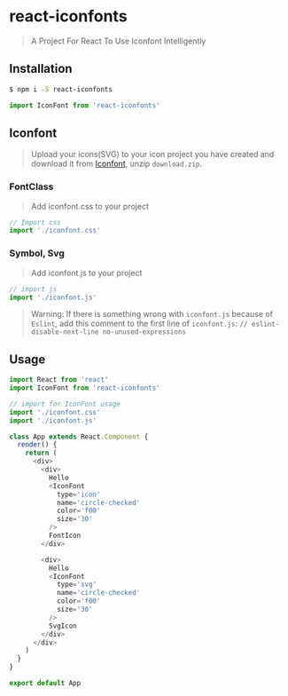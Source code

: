 # react-iconfonts

> A Project For React To Use Iconfont Intelligently

## Installation

```bash
$ npm i -S react-iconfonts
```

```javascript
import IconFont from 'react-iconfonts'
```

## Iconfont

> Upload your icons(SVG) to your icon project you have created and download it from [Iconfont](https://www.iconfont.cn/), unzip `download.zip`.

### FontClass

> Add iconfont.css to your project

```js
// Import css
import './iconfont.css'
```

### Symbol, Svg

> Add iconfont.js to your project

```js
// import js
import './iconfont.js'
```

> Warning: If there is something wrong with `iconfont.js` because of `Eslint`, add this comment to the first line of `iconfont.js`: `// eslint-disable-next-line no-unused-expressions`

## Usage

```javascript
import React from 'react'
import IconFont from 'react-iconfonts'

// import for IconFont usage
import './iconfont.css'
import './iconfont.js'

class App extends React.Component {
  render() {
    return (
      <div>
        <div>
          Hello
          <IconFont
            type='icon'
            name='circle-checked'
            color='f00'
            size='30'
          />
          FontIcon
        </div>

        <div>
          Hello
          <IconFont
            type='svg'
            name='circle-checked'
            color='f00'
            size='30'
          />
          SvgIcon
        </div>
      </div>
    )
  }
}

export default App

```
